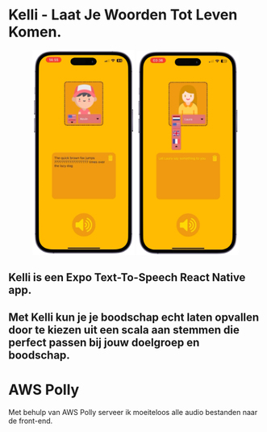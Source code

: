 # Kelli - Laat Je Woorden Tot Leven Komen.

<p align="center">
  <img src="https://raw.githubusercontent.com/dcnxx1/kelli/develop/DemoKevin.png" width="40%" />
  <img src="https://raw.githubusercontent.com/dcnxx1/kelli/develop/DemoCharacters.png" width="40%" />
</p>


## Kelli is een Expo Text-To-Speech React Native app. 

## Met Kelli kun je je boodschap echt laten opvallen door te kiezen uit een scala aan stemmen die perfect passen bij jouw doelgroep en boodschap.

# AWS Polly
Met behulp van AWS Polly serveer ik moeiteloos alle audio bestanden naar de front-end. 
